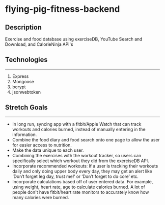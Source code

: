 # flying-pig-fitness-backend

## Description
Exercise and food database using exerciseDB, YouTube Search and Download, and CalorieNinja API's

## Technologies

***

1. Express
2. Mongoose
3. bcrypt
4. jsonwebtoken

## Stretch Goals

***

- In long run, syncing app with a fitbit/Apple Watch that can track workouts and calories burned, instead of manually entering in the information.
- Combine the food diary and food search onto one page to allow the user for easier access to nutrition.
- Make the data unique to each user.
- Combining the exercises with the workout tracker, so users can specifically select which workout they did from the exerciseDB API.
- Incorporate recommended workouts: If a user is tracking their workouts daily and only doing upper body every day, they may get an alert like ‘Don’t forget leg day, trust me!’ or ‘Don’t forget to do core’ etc.
- Incorporate calculations based off of user entered data. For example, using weight, heart rate, age to calculate calories burned. A lot of people don't have fitbit/heart rate monitors to accurately know how many calories were burned. 
